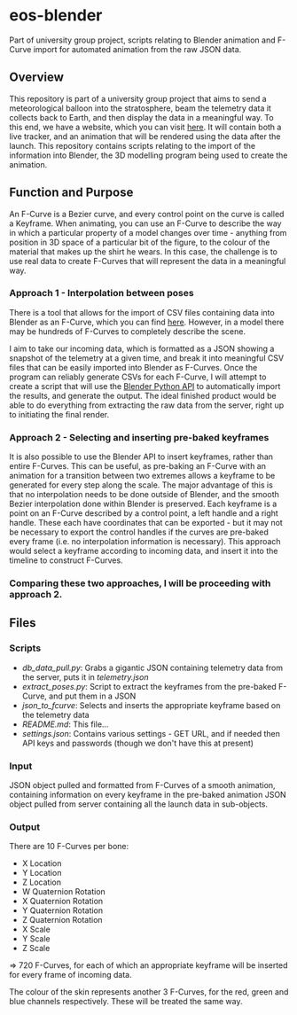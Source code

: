 # eos-blender
Part of university group project, scripts relating to Blender animation and F-Curve import for automated animation from the raw JSON data.

## Overview
This repository is part of a university group project that aims to send a meteorological balloon into the stratosphere, beam the telemetry data it collects back to Earth, and then display the data in a meaningful way. To this end, we have a website, which you can visit [here](eos.mybluemix.com). It will contain both a live tracker, and an animation that will be rendered using the data after the launch. This repository contains scripts relating to the import of the information into Blender, the 3D modelling program being used to create the animation.

## Function and Purpose
An F-Curve is a Bezier curve, and every control point on the curve is called a Keyframe. When animating, you can use an F-Curve to describe the way in which a particular property of a model changes over time - anything from position in 3D space of a particular bit of the figure, to the colour of the material that makes up the shirt he wears. In this case, the challenge is to use real data to create F-Curves that will represent the data in a meaningful way. 

### Approach 1 - Interpolation between poses
There is a tool that allows for the import of CSV files containing data into Blender as an F-Curve, which you can find [here](http://blenderartists.org/forum/showthread.php?209181-A-Script-to-Import-a-CSV-File-and-Create-F-Curves-%28for-Blender-2-5x-or-later%29). However, in a model there may be hundreds of F-Curves to completely describe the scene.

I aim to take our incoming data, which is formatted as a JSON showing a snapshot of the telemetry at a given time, and break it into meaningful CSV files that can be easily imported into Blender as F-Curves. Once the program can reliably generate CSVs for each F-Curve, I will attempt to create a script that will use the [Blender Python API](http://www.blender.org/api/blender_python_api_2_74_5/) to automatically import the results, and generate the output. The ideal finished product would be able to do everything from extracting the raw data from the server, right up to initiating the final render.

### Approach 2 - Selecting and inserting pre-baked keyframes
It is also possible to use the Blender API to insert keyframes, rather than entire F-Curves. This can be useful, as pre-baking an F-Curve with an animation for a transition between two extremes allows a keyframe to be generated for every step along the scale. The major advantage of this is that no interpolation needs to be done outside of Blender, and the smooth Bezier interpolation done within Blender is preserved. Each keyframe is a point on an F-Curve described by a control point, a left handle and a right handle. These each have coordinates that can be exported - but it may not be necessary to export the control handles if the curves are pre-baked every frame (i.e. no interpolation information is necessary). This approach would select a keyframe according to incoming data, and insert it into the timeline to construct F-Curves.

### Comparing these two approaches, I will be proceeding with approach 2.

## Files
### Scripts
- *db_data_pull.py*: Grabs a gigantic JSON containing telemetry data from the server, puts it in *telemetry.json*
- *extract_poses.py*: Script to extract the keyframes from the pre-baked F-Curve, and put them in a JSON
- *json_to_fcurve*: Selects and inserts the appropriate keyframe based on the telemetry data
- *README.md*: This file...
- *settings.json*: Contains various settings - GET URL, and if needed then API keys and passwords (though we don't have this at present)

### Input
JSON object pulled and formatted from F-Curves of a smooth animation, containing information on every keyframe in the pre-baked animation
JSON object pulled from server containing all the launch data in sub-objects.

### Output
There are 10 F-Curves per bone:
- X Location
- Y Location
- Z Location
- W Quaternion Rotation
- X Quaternion Rotation
- Y Quaternion Rotation
- Z Quaternion Rotation
- X Scale
- Y Scale
- Z Scale

=> 720 F-Curves, for each of which an appropriate keyframe will be inserted for every frame of incoming data.

The colour of the skin represents another 3 F-Curves, for the red, green and blue channels respectively. These will be treated the same way.



